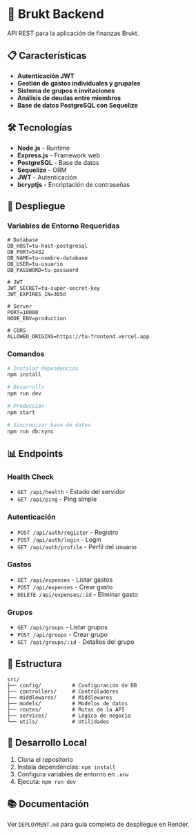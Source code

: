 # 🚀 Brukt Backend

API REST para la aplicación de finanzas Brukt.

## 📋 Características

- **Autenticación JWT**
- **Gestión de gastos individuales y grupales**
- **Sistema de grupos e invitaciones**
- **Análisis de deudas entre miembros**
- **Base de datos PostgreSQL con Sequelize**

## 🛠️ Tecnologías

- **Node.js** - Runtime
- **Express.js** - Framework web
- **PostgreSQL** - Base de datos
- **Sequelize** - ORM
- **JWT** - Autenticación
- **bcryptjs** - Encriptación de contraseñas

## 🚀 Despliegue

### Variables de Entorno Requeridas

```env
# Database
DB_HOST=tu-host-postgresql
DB_PORT=5432
DB_NAME=tu-nombre-database
DB_USER=tu-usuario
DB_PASSWORD=tu-password

# JWT
JWT_SECRET=tu-super-secret-key
JWT_EXPIRES_IN=365d

# Server
PORT=10000
NODE_ENV=production

# CORS
ALLOWED_ORIGINS=https://tu-frontend.vercel.app
```

### Comandos

```bash
# Instalar dependencias
npm install

# Desarrollo
npm run dev

# Producción
npm start

# Sincronizar base de datos
npm run db:sync
```

## 📊 Endpoints

### Health Check
- `GET /api/health` - Estado del servidor
- `GET /api/ping` - Ping simple

### Autenticación
- `POST /api/auth/register` - Registro
- `POST /api/auth/login` - Login
- `GET /api/auth/profile` - Perfil del usuario

### Gastos
- `GET /api/expenses` - Listar gastos
- `POST /api/expenses` - Crear gasto
- `DELETE /api/expenses/:id` - Eliminar gasto

### Grupos
- `GET /api/groups` - Listar grupos
- `POST /api/groups` - Crear grupo
- `GET /api/groups/:id` - Detalles del grupo

## 📁 Estructura

```
src/
├── config/          # Configuración de DB
├── controllers/     # Controladores
├── middlewares/     # Middlewares
├── models/          # Modelos de datos
├── routes/          # Rutas de la API
├── services/        # Lógica de negocio
└── utils/           # Utilidades
```

## 🔧 Desarrollo Local

1. Clona el repositorio
2. Instala dependencias: `npm install`
3. Configura variables de entorno en `.env`
4. Ejecuta: `npm run dev`

## 📚 Documentación

Ver `DEPLOYMENT.md` para guía completa de despliegue en Render. 
